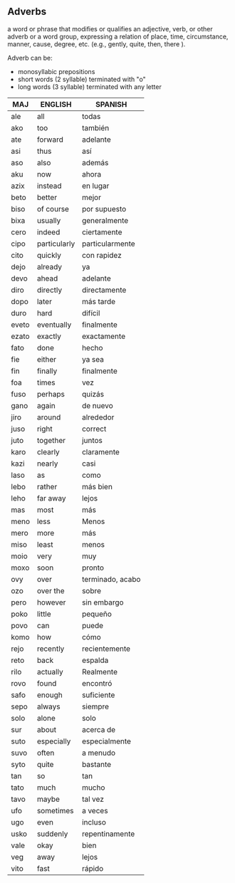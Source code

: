 ## Adverbs

a word or phrase that modifies or qualifies an adjective, verb, or other adverb or a word group, expressing a relation of place, time, circumstance, manner, cause, degree, etc. (e.g., gently, quite, then, there ).

Adverb can be:

* monosyllabic prepositions
* short words (2 syllable) terminated with "o"
* long words (3 syllable) terminated with any letter

MAJ   |ENGLISH      |SPANISH
------|-------------|------------
ale   |all          |todas
ako   |too          |también
ate   |forward      |adelante
asi   |thus         |así
aso   |also         |además
aku   |now          |ahora
azix  |instead      |en lugar
beto  |better       |mejor
biso  |of course    |por supuesto
bixa  |usually      |generalmente
cero  |indeed       |ciertamente
cipo  |particularly |particularmente
cito  |quickly      |con rapidez
dejo  |already      |ya
devo  |ahead        |adelante
diro  |directly     |directamente
dopo  |later        |más tarde
duro  |hard         |difícil
eveto |eventually   |finalmente
ezato |exactly      |exactamente
fato  |done         |hecho
fie   |either       |ya sea
fin   |finally      |finalmente
foa   |times        |vez
fuso  |perhaps      |quizás
gano  |again        |de nuevo
jiro  |around       |alrededor
juso  |right        |correct
juto  |together     |juntos
karo  |clearly      |claramente
kazi  |nearly       |casi
laso  |as           |como
lebo  |rather       |más bien
leho  |far away     |lejos
mas   |most         |más
meno  |less         |Menos
mero  |more         |más
miso  |least        |menos
moio  |very         |muy
moxo  |soon         |pronto
ovy   |over         |terminado, acabo
ozo   |over the     |sobre
pero  |however      |sin embargo
poko  |little       |pequeño
povo  |can          |puede
komo  |how          |cómo
rejo  |recently     |recientemente
reto  |back         |espalda
rilo  |actually     |Realmente
rovo  |found        |encontró
safo  |enough       |suficiente
sepo  |always       |siempre
solo  |alone        |solo
sur   |about        |acerca de
suto  |especially   |especialmente
suvo  |often        |a menudo
syto  |quite        |bastante
tan   |so           |tan
tato  |much         |mucho
tavo  |maybe        |tal vez
ufo   |sometimes    |a veces
ugo   |even         |incluso
usko  |suddenly     |repentinamente
vale  |okay         |bien
veg   |away         |lejos
vito  |fast         |rápido